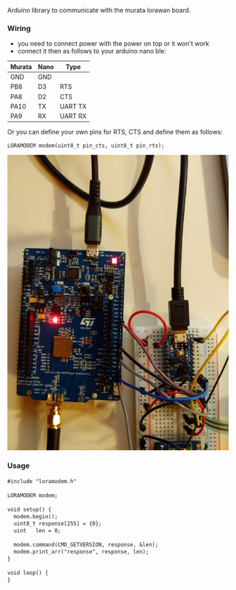 Arduino library to communicate with the murata lorawan board.

### Wiring
- you need to connect power with the power on top or it won't work
- connect it then as follows to your arduino nano ble:

| Murata | Nano | Type    |
|--------|------|---------|
| GND    | GND  |         |
| PB8    | D3   | RTS     |
| PA8    | D2   | CTS     |
| PA10   | TX   | UART TX |
| PA9    | RX   | UART RX |

Or you can define your own pins for RTS, CTS and define them as follows:
```
LORAMODEM modem(uint8_t pin_cts, uint8_t pin_rts);
```

![wiring](images/wiring.jpg "example of wiring")

### Usage
```
#include "loramodem.h"

LORAMODEM modem;

void setup() {
  modem.begin();
  uint8_t response[255] = {0};
  uint   len = 0;
 
  modem.command(CMD_GETVERSION, response, &len);
  modem.print_arr("response", response, len);
}

void loop() {
}
```
